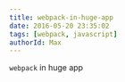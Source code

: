 ```yaml
---
title: webpack-in-huge-app
date: 2016-05-20 23:35:02
tags: [webpack, javascript]
authorId: Max
---
```


`webpack` in huge app
